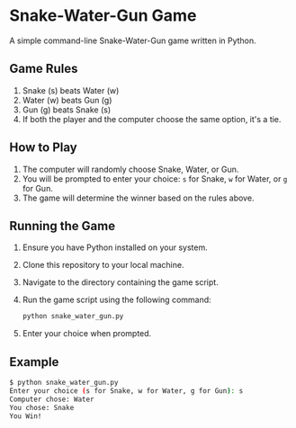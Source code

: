 # Snake-Water-Gun Game

A simple command-line Snake-Water-Gun game written in Python.

## Game Rules

1. Snake (s) beats Water (w)
2. Water (w) beats Gun (g)
3. Gun (g) beats Snake (s)
4. If both the player and the computer choose the same option, it's a tie.

## How to Play

1. The computer will randomly choose Snake, Water, or Gun.
2. You will be prompted to enter your choice: `s` for Snake, `w` for Water, or `g` for Gun.
3. The game will determine the winner based on the rules above.

## Running the Game

1. Ensure you have Python installed on your system.
2. Clone this repository to your local machine.
3. Navigate to the directory containing the game script.
4. Run the game script using the following command:

    ```sh
    python snake_water_gun.py
    ```

5. Enter your choice when prompted.

## Example

```sh
$ python snake_water_gun.py
Enter your choice (s for Snake, w for Water, g for Gun): s
Computer chose: Water
You chose: Snake
You Win!
